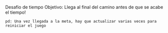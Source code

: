 Desafio de tiempo
    Objetivo: Llega al final del camino antes de que se acabe el tiempo!

    pd: Una vez llegada a la meta, hay que actualizar varias veces para reiniciar el juego
